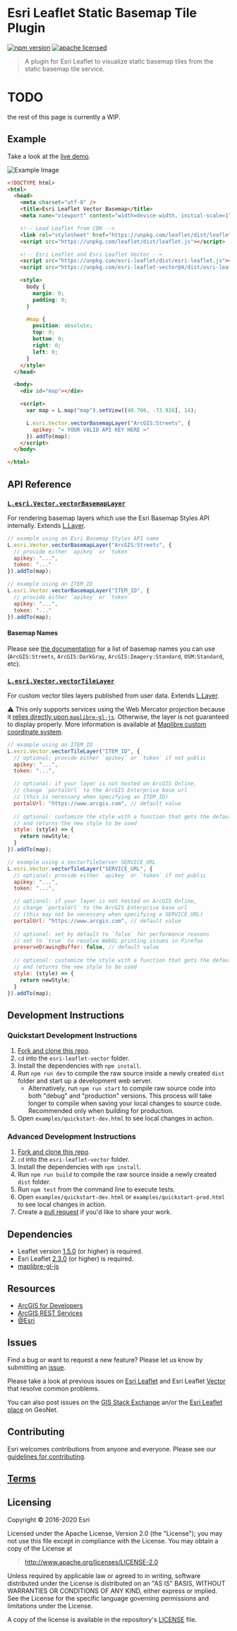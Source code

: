 # Esri Leaflet Static Basemap Tile Plugin

[![npm version][npm-img]][npm-url]
[![apache licensed](https://img.shields.io/badge/license-Apache-green.svg?style=flat-square)](https://raw.githubusercontent.com/Esri/esri-leaflet-vector/master/LICENSE)

[npm-img]: https://img.shields.io/npm/v/esri-leaflet-vector.svg?style=flat-square
[npm-url]: https://www.npmjs.com/package/esri-leaflet-vector

> A plugin for Esri Leaflet to visualize static basemap tiles 
from the static basemap tile service.


# TODO

the rest of this page is currently a WIP.

## Example

Take a look at the [live demo](https://developers.arcgis.com/esri-leaflet/samples/showing-a-basemap/).

![Example Image](example.png)

```html
<!DOCTYPE html>
<html>
  <head>
    <meta charset="utf-8" />
    <title>Esri Leaflet Vector Basemap</title>
    <meta name="viewport" content="width=device-width, initial-scale=1" />

    <!-- Load Leaflet from CDN -->
    <link rel="stylesheet" href="https://unpkg.com/leaflet/dist/leaflet.css" />
    <script src="https://unpkg.com/leaflet/dist/leaflet.js"></script>

    <!-- Esri Leaflet and Esri Leaflet Vector -->
    <script src="https://unpkg.com/esri-leaflet/dist/esri-leaflet.js"></script>
    <script src="https://unpkg.com/esri-leaflet-vector@4/dist/esri-leaflet-vector.js"></script>

    <style>
      body {
        margin: 0;
        padding: 0;
      }

      #map {
        position: absolute;
        top: 0;
        bottom: 0;
        right: 0;
        left: 0;
      }
    </style>
  </head>

  <body>
    <div id="map"></div>

    <script>
      var map = L.map("map").setView([40.706, -73.926], 14);

      L.esri.Vector.vectorBasemapLayer("ArcGIS:Streets", {
        apikey: "< YOUR VALID API KEY HERE >"
      }).addTo(map);
    </script>
  </body>

</html>
```

## API Reference

### [`L.esri.Vector.vectorBasemapLayer`](https://developers.arcgis.com/esri-leaflet/api-reference/layers/vector-basemap/)

For rendering basemap layers which use the Esri Basemap Styles API internally. Extends [L.Layer](https://leafletjs.com/reference#layer).


```javascript
// example using an Esri Basemap Styles API name
L.esri.Vector.vectorBasemapLayer("ArcGIS:Streets", {
  // provide either `apikey` or `token`
  apikey: "...",
  token: "..."
}).addTo(map);
```

```javascript
// example using an ITEM_ID
L.esri.Vector.vectorBasemapLayer("ITEM_ID", {
  // provide either `apikey` or `token`
  apikey: "...",
  token: "..."
}).addTo(map);
```

#### Basemap Names

Please see [the documentation](https://developers.arcgis.com/esri-leaflet/api-reference/layers/vector-basemap/#vector-basemaps) for a list of basemap names you can use (`ArcGIS:Streets`, `ArcGIS:DarkGray`, `ArcGIS:Imagery:Standard`, `OSM:Standard`, etc).

### [`L.esri.Vector.vectorTileLayer`](https://developers.arcgis.com/esri-leaflet/api-reference/layers/vector-layer/)

For custom vector tiles layers published from user data. Extends [L.Layer](https://leafletjs.com/reference#layer).

:warning: This only supports services using the Web Mercator projection because it [relies directly upon `maplibre-gl-js`](#dependencies). Otherwise, the layer is not guaranteed to display properly. More information is available at [Maplibre custom coordinate system](https://roadmap.maplibre.org/c/91-custom-coordinate-system-epsg-non-mercator-projection).

```javascript
// example using an ITEM_ID
L.esri.Vector.vectorTileLayer("ITEM_ID", {
  // optional: provide either `apikey` or `token` if not public
  apikey: "...",
  token: "...",

  // optional: if your layer is not hosted on ArcGIS Online,
  // change `portalUrl` to the ArcGIS Enterprise base url
  // (this is necessary when specifying an ITEM_ID)
  portalUrl: "https://www.arcgis.com", // default value
  
  // optional: customize the style with a function that gets the default style from the service
  // and returns the new style to be used
  style: (style) => {
    return newStyle;
  }
}).addTo(map);
```

```javascript
// example using a VectorTileServer SERVICE_URL
L.esri.Vector.vectorTileLayer("SERVICE_URL", {
  // optional: provide either `apikey` or `token` if not public
  apikey: "...",
  token: "...",

  // optional: if your layer is not hosted on ArcGIS Online,
  // change `portalUrl` to the ArcGIS Enterprise base url
  // (this may not be necessary when specifying a SERVICE_URL)
  portalUrl: "https://www.arcgis.com", // default value
  
  // optional: set by default to `false` for performance reasons
  // set to `true` to resolve WebGL printing issues in Firefox
  preserveDrawingBuffer: false, // default value
  
  // optional: customize the style with a function that gets the default style from the service
  // and returns the new style to be used
  style: (style) => {
    return newStyle;
  }
}).addTo(map);
```

## Development Instructions

### Quickstart Development Instructions

1. [Fork and clone this repo](https://help.github.com/articles/fork-a-repo).
2. `cd` into the `esri-leaflet-vector` folder.
3. Install the dependencies with `npm install`.
4. Run `npm run dev` to compile the raw source inside a newly created `dist` folder and start up a development web server.
   - Alternatively, run `npm run start` to compile raw source code into both "debug" and "production" versions. This process will take longer to compile when saving your local changes to source code. Recommended only when building for production.
5. Open `examples/quickstart-dev.html` to see local changes in action.

### Advanced Development Instructions

1. [Fork and clone this repo](https://help.github.com/articles/fork-a-repo).
2. `cd` into the `esri-leaflet-vector` folder.
3. Install the dependencies with `npm install`.
4. Run `npm run build` to compile the raw source inside a newly created `dist` folder.
5. Run `npm test` from the command line to execute tests.
6. Open `examples/quickstart-dev.html` or `examples/quickstart-prod.html` to see local changes in action.
7. Create a [pull request](https://help.github.com/articles/creating-a-pull-request) if you'd like to share your work.

## Dependencies

- Leaflet version [1.5.0](https://github.com/Leaflet/Leaflet/releases/tag/v1.5.0) (or higher) is required.
- Esri Leaflet [2.3.0](https://github.com/Esri/esri-leaflet/releases/tag/v2.3.0) (or higher) is required.
- [maplibre-gl-js](https://github.com/maplibre/maplibre-gl-js/)

## Resources

- [ArcGIS for Developers](http://developers.arcgis.com)
- [ArcGIS REST Services](http://resources.arcgis.com/en/help/arcgis-rest-api/)
- [@Esri](http://twitter.com/esri)

## Issues

Find a bug or want to request a new feature? Please let us know by submitting an [issue](https://github.com/Esri/esri-leaflet-vector/issues).

Please take a look at previous issues on [Esri Leaflet](https://github.com/Esri/esri-leaflet-vector/issues?labels=FAQ&milestone=&page=1&state=closed) and Esri Leaflet [Vector](https://github.com/Esri/esri-leaflet-vector/issues) that resolve common problems.

You can also post issues on the [GIS Stack Exchange](http://gis.stackexchange.com/questions/ask?tags=esri-leaflet,leaflet) an/or the [Esri Leaflet place](https://geonet.esri.com/discussion/create.jspa?sr=pmenu&containerID=1841&containerType=700&tags=esri-leaflet,leaflet) on GeoNet.

## Contributing

Esri welcomes contributions from anyone and everyone. Please see our [guidelines for contributing](https://github.com/Esri/esri-leaflet/blob/master/CONTRIBUTING.md).

## [Terms](https://github.com/Esri/esri-leaflet#terms)

## Licensing

Copyright &copy; 2016-2020 Esri

Licensed under the Apache License, Version 2.0 (the "License");
you may not use this file except in compliance with the License.
You may obtain a copy of the License at

> http://www.apache.org/licenses/LICENSE-2.0

Unless required by applicable law or agreed to in writing, software
distributed under the License is distributed on an "AS IS" BASIS,
WITHOUT WARRANTIES OR CONDITIONS OF ANY KIND, either express or implied.
See the License for the specific language governing permissions and
limitations under the License.

A copy of the license is available in the repository's [LICENSE](./LICENSE) file.
